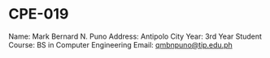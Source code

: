 # CPE-019
Name: Mark Bernard N. Puno Address: Antipolo City Year: 3rd Year Student Course: BS in Computer Engineering Email: qmbnpuno@tip.edu.ph
